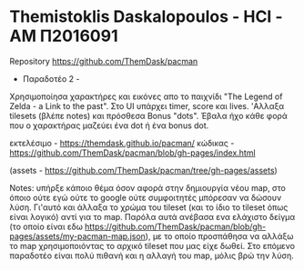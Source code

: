 # Themistoklis Daskalopoulos - HCI -  ΑΜ Π2016091

Repository https://github.com/ThemDask/pacman

- Παραδοτέο 2 - 

Χρησιμοποίησα χαρακτήρες και εικόνες απο το παιχνίδι "The Legend of Zelda - a Link to the past". Στο UI υπάρχει timer, score και lives. 'Αλλαξα tilesets (βλέπε notes) και πρόσθεσα Bonus "dots". Έβαλα ήχο κάθε φορά που ο χαρακτήρας μαζεύει ένα dot ή ένα bonus dot.  

εκτελέσιμο - https://themdask.github.io/pacman/ κώδικας - https://github.com/ThemDask/pacman/blob/gh-pages/index.html

(assets - https://github.com/ThemDask/pacman/tree/gh-pages/assets)



Notes: υπήρξε κάποιο θέμα όσον αφορά στην δημιουργία νέου map, στο όποιο ούτε εγώ ούτε το google ούτε συμφοιτητές μπόρεσαν να δώσουν λύση. Γι'αυτό και άλλαξα το χρώμα του tileset (και το ίδιο το tileset όπως είναι λογικό) αντί για το map. Παρόλα αυτά ανέβασα ενα ελάχιστο δείγμα (το οποίο είναι εδω https://github.com/ThemDask/pacman/blob/gh-pages/assets/my-pacman-map.json), με το οποίο προσπάθησα να αλλάξω το map χρησιμοποιόντας το αρχικό tileset που μας είχε δωθεί. Στο επόμενο παραδοτέο είναι πολύ πιθανή και η αλλαγή του map, μόλις βρώ την λύση.


